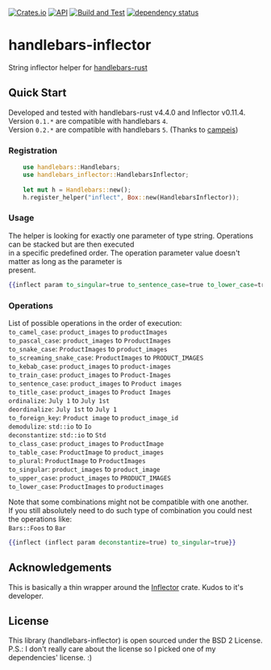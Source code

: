 [![Crates.io](https://img.shields.io/crates/v/handlebars-inflector?color=4d76ae)](https://crates.io/crates/handlebars-inflector)
[![API](https://docs.rs/handlebars-inflector/badge.svg)](https://docs.rs/handlebars-inflector)
[![Build and Test](https://github.com/iganev/handlebars-inflector/actions/workflows/rust.yml/badge.svg)](https://github.com/iganev/handlebars-inflector/actions/workflows/rust.yml)
[![dependency status](https://deps.rs/repo/github/iganev/handlebars-inflector/status.svg)](https://deps.rs/repo/github/iganev/handlebars-inflector)

# handlebars-inflector
String inflector helper for [handlebars-rust](https://github.com/sunng87/handlebars-rust)

## Quick Start

Developed and tested with handlebars-rust v4.4.0 and Inflector v0.11.4.  
Version `0.1.*` are compatible with handlebars `4`.  
Version `0.2.*` are compatible with handlebars `5`. (Thanks to [campeis](https://github.com/campeis))

### Registration

```rust
    use handlebars::Handlebars;
    use handlebars_inflector::HandlebarsInflector;
    
    let mut h = Handlebars::new();
    h.register_helper("inflect", Box::new(HandlebarsInflector));
```

### Usage

The helper is looking for exactly one parameter of type string. Operations can be stacked but are then executed  
in a specific predefined order. The operation parameter value doesn't matter as long as the parameter is  
present.

```handlebars
{{inflect param to_singular=true to_sentence_case=true to_lower_case=true }}
```

### Operations

List of possible operations in the order of execution:  
`to_camel_case`: `product_images` to `productImages`  
`to_pascal_case`: `product_images` to `ProductImages`  
`to_snake_case`: `ProductImages` to `product_images`  
`to_screaming_snake_case`: `ProductImages` to `PRODUCT_IMAGES`  
`to_kebab_case`: `product_images` to `product-images`  
`to_train_case`: `product_images` to `Product-Images`  
`to_sentence_case`: `product_images` to `Product images`  
`to_title_case`: `product_images` to `Product Images`  
`ordinalize`: `July 1` to `July 1st`  
`deordinalize`: `July 1st` to `July 1`  
`to_foreign_key`: `Product image` to `product_image_id`  
`demodulize`: `std::io` to `Io`  
`deconstantize`: `std::io` to `Std`  
`to_class_case`: `product_images` to `ProductImage`  
`to_table_case`: `ProductImage` to `product_images`  
`to_plural`: `ProductImage` to `ProductImages`  
`to_singular`: `product_images` to `product_image`  
`to_upper_case`: `product_images` to `PRODUCT_IMAGES`  
`to_lower_case`: `ProductImages` to `productimages`  
  
Note that some combinations might not be compatible with one another.  
If you still absolutely need to do such type of combination you could nest the operations like:  
`Bars::Foos` to `Bar`
  
```handlebars
{{inflect (inflect param deconstantize=true) to_singular=true}}
```

## Acknowledgements

This is basically a thin wrapper around the [Inflector](https://github.com/whatisinternet/inflector) crate. Kudos to it's developer.

## License

This library (handlebars-inflector) is open sourced under the BSD 2 License.  
P.S.: I don't really care about the license so I picked one of my dependencies' license. :)
